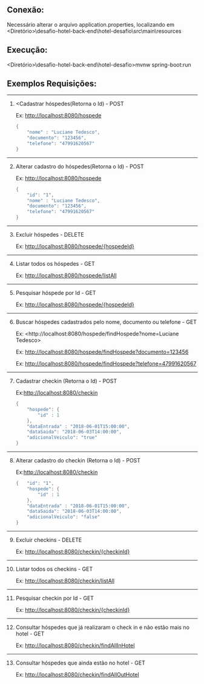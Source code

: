 
    
## Conexão:
Necessário alterar o arquivo application.properties, localizando em <Diretório>\desafio-hotel-back-end\hotel-desafio\src\main\resources

## Execução:
<Diretório>\desafio-hotel-back-end\hotel-desafio>mvnw spring-boot:run

## Exemplos Requisições:
***
1) <Cadastrar hóspedes(Retorna o Id) - POST

    Ex: <http://localhost:8080/hospede>
    ```java
    {
    	"nome" : "Luciane Tedesco",
    	"documento": "123456",
    	"telefone": "47991620567"
    }
    ```
***
2) Alterar cadastro do hóspedes(Retorna o Id)  - POST

    Ex: <http://localhost:8080/hospede>
    ```java
    {
    	"id": "1",
    	"nome" : "Luciane Tedesco",
    	"documento": "123456",
    	"telefone": "47991620567"
    }
    ```
***
3) Excluir hóspedes - DELETE

    Ex: <http://localhost:8080/hospede/{hospedeId}>
***   
4) Listar todos os hóspedes - GET

    Ex: <http://localhost:8080/hospede/listAll>
***
5) Pesquisar hóspede por Id - GET

    Ex: <http://localhost:8080/hospede/{hospedeId}>
***
6) Buscar hóspedes cadastrados pelo nome, documento ou telefone - GET

    Ex: <http://localhost:8080/hospede/findHospede?nome=Luciane Tedesco>

    Ex: <http://localhost:8080/hospede/findHospede?documento=123456>

    Ex: <http://localhost:8080/hospede/findHospede?telefone=47991620567>
***
7) Cadastrar checkin (Retorna o Id) - POST

    Ex:<http://localhost:8080/checkin>
    ```java
    {
    	"hospede": {
    		"id" : 1
    	},
    	"dataEntrada" : "2018-06-01T15:00:00",
    	"dataSaida": "2018-06-03T14:00:00",
    	"adicionalVeiculo": "true"
    }
    ```
***
8) Alterar cadastro do checkin (Retorna o Id) - POST

    Ex:<http://localhost:8080/checkin>
    ```java
    {	"id": "1",
	    "hospede": {
    		"id" : 1
    	},
    	"dataEntrada" : "2018-06-01T15:00:00",
    	"dataSaida": "2018-06-03T14:00:00",
    	"adicionalVeiculo": "false"
    }
    ```
***
9) Excluir checkins - DELETE

    Ex: <http://localhost:8080/checkin/{checkinId}>
***
10) Listar todos os checkins - GET

    Ex: <http://localhost:8080/checkin/listAll>
***
11) Pesquisar checkin por Id - GET

    Ex: <http://localhost:8080/checkin/{checkinId}>
***
12) Consultar hóspedes que já realizaram o check in e não estão mais no hotel - GET

    Ex: <http://localhost:8080/checkin/findAllInHotel>
***
13) Consultar hóspedes que ainda estão no hotel - GET

    Ex: <http://localhost:8080/checkin/findAllOutHotel>

